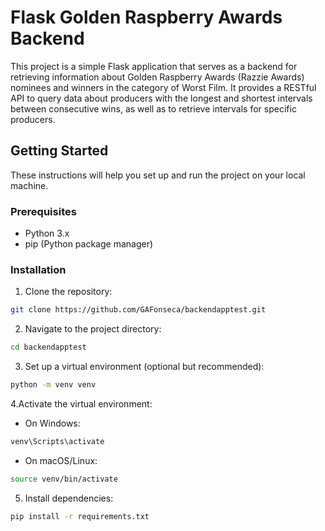 # Flask Golden Raspberry Awards Backend

This project is a simple Flask application that serves as a backend for retrieving information about Golden Raspberry Awards (Razzie Awards) nominees and winners in the category of Worst Film. It provides a RESTful API to query data about producers with the longest and shortest intervals between consecutive wins, as well as to retrieve intervals for specific producers.

## Getting Started

These instructions will help you set up and run the project on your local machine.

### Prerequisites

- Python 3.x
- pip (Python package manager)

### Installation

1. Clone the repository:

```bash
git clone https://github.com/GAFonseca/backendapptest.git
```
2. Navigate to the project directory:

```bash
cd backendapptest
```

3. Set up a virtual environment (optional but recommended):

```bash
python -m venv venv
```
4.Activate the virtual environment:
  - On Windows:

```bash
venv\Scripts\activate
```
  - On macOS/Linux:

```bash
source venv/bin/activate
```
5. Install dependencies:
```bash
pip install -r requirements.txt
```


